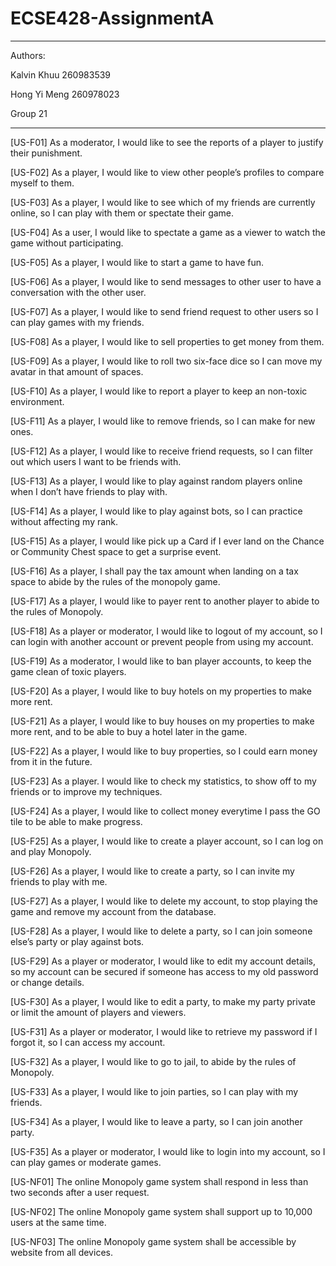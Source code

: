 # ECSE428-AssignmentA

--------------------------------------------------------
Authors:

Kalvin Khuu 260983539

Hong Yi Meng 260978023

Group 21

-------------------------------------------------------

[US-F01] As a moderator, I would like to see the reports of a player to justify their punishment.

[US-F02] As a player, I would like to view other people’s profiles to compare myself to them.

[US-F03] As a player, I would like to see which of my friends are currently online, so I can play with them or spectate their game.

[US-F04] As a user, I would like to spectate a game as a viewer to watch the game without participating.

[US-F05] As a player, I would like to start a game to have fun.

[US-F06] As a player, I would like to send messages to other user to have a conversation with the other user.

[US-F07] As a player, I would like to send friend request to other users so I can play games with my friends.

[US-F08] As a player, I would like to sell properties to get money from them.

[US-F09] As a player, I would like to roll two six-face dice so I can move my avatar in that amount of spaces.

[US-F10] As a player, I would like to report a player to keep an non-toxic environment.

[US-F11] As a player, I would like to remove friends, so I can make for new ones.

[US-F12] As a player, I would like to receive friend requests, so I can filter out which users I want to be friends with.

[US-F13] As a player, I would like to play against random players online when I don’t have friends to play with.

[US-F14] As a player, I would like to play against bots, so I can practice without affecting my rank.

[US-F15] As a player, I would like pick up a Card if I ever land on the Chance or Community Chest space to get a surprise event.

[US-F16] As a player, I shall pay the tax amount when landing on a tax space to abide by the rules of the monopoly game.

[US-F17] As a player, I would like to payer rent to another player to abide to the rules of Monopoly.

[US-F18] As a player or moderator, I would like to logout of my account, so I can login with another account or prevent people from using my account.

[US-F19] As a moderator, I would like to ban player accounts, to keep the game clean of toxic players.

[US-F20] As a player, I would like to buy hotels on my properties to make more rent.

[US-F21] As a player, I would like to buy houses on my properties to make more rent, and to be able to buy a hotel later in the game.

[US-F22] As a player, I would like to buy properties, so I could earn money from it in the future.

[US-F23] As a player. I would like to check my statistics, to show off to my friends or to improve my techniques.

[US-F24] As a player, I would like to collect money everytime I pass the GO tile to be able to make progress.

[US-F25] As a player, I would like to create a player account, so I can log on and play Monopoly.

[US-F26] As a player, I would like to create a party, so I can invite my friends to play with me.

[US-F27] As a player, I would like to delete my account, to stop playing the game and remove my account from the database.

[US-F28] As a player, I would like to delete a party, so I can join someone else’s party or play against bots.

[US-F29] As a player or moderator, I would like to edit my account details, so my account can be secured if someone has access to my old password or change details.

[US-F30] As a player, I would like to edit a party, to make my party private or limit the amount of players and viewers.

[US-F31] As a player or moderator, I would like to retrieve my password if I forgot it, so I can access my account.

[US-F32] As a player, I would like to go to jail, to abide by the rules of Monopoly.

[US-F33] As a player, I would like to join parties, so I can play with my friends.

[US-F34] As a player, I would like to leave a party, so I can join another party.

[US-F35] As a player or moderator, I would like to login into my account, so I can play games or moderate games.

[US-NF01] The online Monopoly game system shall respond in less than two seconds after a user request.

[US-NF02] The online Monopoly game system shall support up to 10,000 users at the same time.

[US-NF03] The online Monopoly game system shall be accessible by website from all devices.

